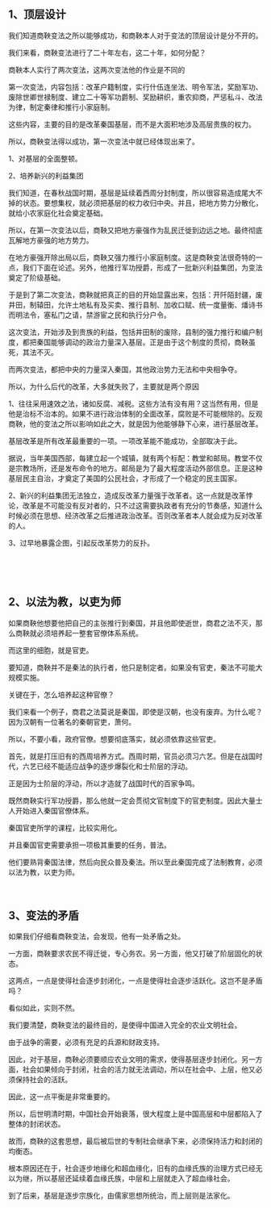 <h2>1、顶层设计</h2><p data-pid="dFsa216R">我们知道商鞅变法之所以能够成功，和商鞅本人对于变法的顶层设计是分不开的。</p><p data-pid="ViZr55Z5">我们来看，商鞅变法进行了二十年左右，这二十年，如何分配？</p><p data-pid="FiEEjQoT">商鞅本人实行了两次变法，这两次变法他的作业是不同的</p><p data-pid="XkaOdy48">第一次变法，内容包括：改革户籍制度，实行什伍连坐法、明令军法，奖励军功、废除世卿世禄制度、建立二十等军功爵制、奖励耕织，重农抑商，严惩私斗、改法为律，制定秦律和推行小家庭制。</p><p data-pid="ZERWRcQ0">这些内容，主要的目的是改革秦国基层，而不是大面积地涉及高层贵族的权力。</p><p data-pid="oudoPDNA">所以，商鞅变法得以成功，第一次变法中就已经体现出来了。</p><p data-pid="wyvC8iGb">1、对基层的全面整顿。</p><p data-pid="M_5IHkE5">2、培养新兴的利益集团</p><p data-pid="gq1cmyQk">我们知道，在春秋战国时期，基层是延续着西周分封制度，所以很容易造成尾大不掉的状态。要想集权，就必须把基层的权力收归中央。并且，把地方势力分散化，就给小农家庭化社会奠定基础。</p><p data-pid="tMLGAh_b">所以，在第一次变法以后，商鞅又把地方豪强作为乱民迁徙到边远之地。最终彻底瓦解地方豪强的地方势力。</p><p data-pid="moqmqitj">在地方豪强开除出局以后，商鞅又强力推行小家庭制度。这是商鞅变法很奇特的一点，我们下面在论述。另外，他推行军功授爵，形成了一批新兴利益集团，为变法奠定了阶级基础。</p><p data-pid="kb_27RVC">于是到了第二次变法，商鞅就把真正的目的开始显露出来，包括：开阡陌封疆，废井田，制辕田，允许土地私有及买卖、推行县制、加收口赋、统一度量衡、燔诗书而明法令，塞私门之请，禁游宦之民和执行分户令。</p><p data-pid="Pauddp7Q">这次变法，开始涉及到贵族的利益，包括井田制的废除，县制的强力推行和编户制度，都把秦国能够调动的政治力量深入基层。正是由于这个制度的贯彻，商鞅虽死，其法不灭。</p><p data-pid="wLBGqRkb">而两次变法，都把中央的力量深入秦国，其他政治势力无法和中央相争夺。</p><p data-pid="KSL5flqN">所以，为什么后代的改革，大多就失败了，主要就是两个原因</p><p data-pid="uYT2vfX8">1、往往采用速效之法，诸如反腐、减税。这些方法有没有用？这当然有用，但是他是治标不治本的。如果不进行政治体制的全面改革，腐败是不可能根除的。反观商鞅，他的变法之所以影响如此之大，就是因为他能够静下心来，进行基层改革。</p><p data-pid="SxlV-_nl">基层改革是所有改革最重要的一项。一项改革能不能成功，全部取决于此。</p><p data-pid="3JVUugFs">据说，当年美国西部，每建立起一个城镇，就有两个标配：教堂和邮局。教堂不仅是宗教场所，还是发布命令的地方。邮局是为了最大程度活动外部信息。正是这种基层民主自治，才奠定了美国的公民社会，才形成了一个稳定的民主国家。</p><p data-pid="B2qv8FLr">2、新兴的利益集团无法独立，造成反改革力量强于改革者。这一点就是改革悖论，改革是不可能没有反对者的，只不过这需要执政者有充分的节奏感，知道什么时候必须在思想、经济改革之后推进政治改革。否则改革者本人就会成为反对改革的人。</p><p data-pid="F53JTvnq">3、过早地暴露企图，引起反改革势力的反扑。</p><p><br></p><p><br></p><h2>2、以法为教，以吏为师</h2><p data-pid="jkOwOKz8">如果商鞅他想要他把自己的主张推行到秦国，并且他即使逝世，商君之法不灭，那么商鞅就必须培养起一整套官僚体系系统。</p><p data-pid="ijB9GQOz">而这里的细胞，就是官吏。</p><p data-pid="asUlB0CN">要知道，商鞅并不是秦法的执行者，他只是制定者。如果没有官吏，秦法不可能大规模实施。</p><p data-pid="DWt1VVMz">关键在于，怎么培养起这种官僚？</p><p data-pid="EUs3KtQY">我们来看一个例子，商君之法莫说是秦国，即使是汉朝，也没有废弃。为什么呢？因为汉朝有一位著名的秦朝官吏，萧何。</p><p data-pid="g21IHPXE">所以，不要小看，政府官僚。想要彻底落实，就必须依靠这些官吏。</p><p data-pid="a3bLtbgQ">首先，就是打压旧有的西周培养方式。西周时期，官员必须习六艺。但是在战国时代，六艺已经不能适应战争的逐步爆裂化和士阶层的浮动。</p><p data-pid="YJbh0Men">正是因为士阶层的浮动，所以才造就了战国时代的百家争鸣。</p><p data-pid="ylG6cQdh">既然商鞅实行军功授爵，那么他就一定会贯彻文官制度下的官吏制度。因此大量士人开始进入秦国官僚体系。</p><p data-pid="Uutoi2Ml">秦国官吏所学的课程，比较实用化。</p><p data-pid="QlNGeg28">并且秦国官吏需要承担一项极其重要的任务，普法。</p><p data-pid="u3Kuk4u0">他们要熟背秦国法律，然后向民众普及秦法。所以至此秦国完成了法制教育，必须以法为教，以吏为师。</p><p><br></p><h2>3、变法的矛盾</h2><p data-pid="wLYAs4Rq">如果我们仔细看商鞅变法，会发现，他有一处矛盾之处。</p><p data-pid="INySdlrN">一方面，商鞅要求农民不得迁徙，专心务农。另一方面，他又打破了阶层固化的状态。</p><p data-pid="vl9TZrzm">这两点，一点是使得社会逐步封闭化，一点是使得社会逐步活跃化。这岂不是矛盾吗？</p><p data-pid="7LvLFmiS">看似如此，实则不然。</p><p data-pid="Q8HNAeRX">我们要清楚，商鞅变法的最终目的，是使得中国进入完全的农业文明社会。</p><p data-pid="bI0zru7w">由于战争的需要，必须有充足的兵源和财政支持。</p><p data-pid="PfFmZ_yp">因此，对于基层，商鞅必须要顺应农业文明的需求，使得基层逐步封闭化。另一方面，社会如果倾向于封闭，社会的活力就无法调动，所以在社会中、上层，他又必须保持社会的活跃。</p><p data-pid="TuOd2sZE">因此，这一点平衡是非常重要的。</p><p data-pid="5lPAnUw-">所以，后世明清时期，中国社会开始衰落，很大程度上是中国高层和中层都陷入了整体的封闭状态。</p><p data-pid="te-YBqDk">故而，商鞅的这套思想，最后被后世的专制社会继承下来，必须保持活力和封闭的均衡态。</p><p data-pid="HRSQShbh">根本原因还在于，社会逐步地缘化和超血缘化，旧有的血缘氏族的治理方式已经无以为继，所以基层还延续着血缘氏族，中层和上层就走入了超血缘社会。</p><p data-pid="nwkeTSfz">到了后来，基层是逐步宗族化，由儒家思想所统治，而上层则是法家化。</p><p></p><p></p><p></p><p></p>